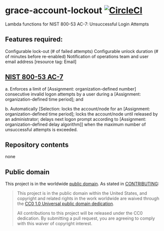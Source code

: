 # grace-account-lockout [![CircleCI](https://circleci.com/gh/GSA/grace-account-lockout.svg?style=svg)](https://circleci.com/gh/GSA/grace-account-lockout)

Lambda functions for NIST 800-53 AC-7: Unsuccessful Login Attempts

## Features required:

Configurable lock-out (# of failed attempts)
Configurable unlock duration (# of minutes before re-enabled)
Notification of operations team and user email address [resource tag: Email]

## [NIST 800-53 AC-7](https://nvd.nist.gov/800-53/Rev4/control/AC-7)

a. Enforces a limit of [Assignment: organization-defined number] consecutive invalid logon attempts by a user during a [Assignment: organization-defined time period]; and

b. Automatically [Selection: locks the account/node for an [Assignment: organization-defined time period]; locks the account/node until released by an administrator; delays next logon prompt according to [Assignment: organization-defined delay algorithm]] when the maximum number of unsuccessful attempts is exceeded.

## Repository contents

none

## Public domain

This project is in the worldwide [public domain](LICENSE.md). As stated in [CONTRIBUTING](CONTRIBUTING.md):

> This project is in the public domain within the United States, and copyright and related rights in the work worldwide are waived through the [CC0 1.0 Universal public domain dedication](https://creativecommons.org/publicdomain/zero/1.0/).
>
> All contributions to this project will be released under the CC0 dedication. By submitting a pull request, you are agreeing to comply with this waiver of copyright interest.
